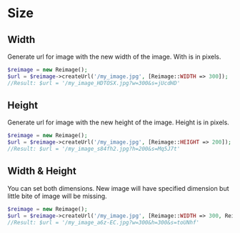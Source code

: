 # Size

## Width
Generate url for image with the new width of the image. With is in pixels.

<!-- \Reimage\Test\TestCase\Docs\FeaturesTest::testWidth -->
```php
$reimage = new Reimage();
$url = $reimage->createUrl('/my_image.jpg', [Reimage::WIDTH => 300]);
//Result: $url = '/my_image_HDTOSX.jpg?w=300&s=jUcdHD'
```

## Height
Generate url for image with the new height of the image. Height is in pixels.

<!-- \Reimage\Test\TestCase\Docs\FeaturesTest::testHeight -->
```php
$reimage = new Reimage();
$url = $reimage->createUrl('/my_image.jpg', [Reimage::HEIGHT => 200]);
//Result: $url = '/my_image_s84fh2.jpg?h=200&s=Mq5J7t'
```

## Width & Height
You can set both dimensions. New image will have specified dimension but little bite of image will be missing.

<!-- \Reimage\Test\TestCase\Docs\FeaturesTest::testWidthAndHeight -->
```php
$reimage = new Reimage();
$url = $reimage->createUrl('/my_image.jpg', [Reimage::WIDTH => 300, Reimage::HEIGHT => 300]);
//Result: $url = '/my_image_a6z-EC.jpg?w=300&h=300&s=toUNhf'
```
